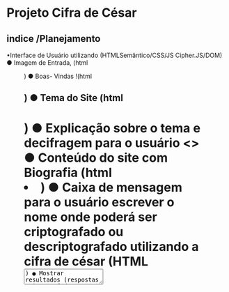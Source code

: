 # Projeto Cifra de César

## indice /Planejamento  

•Interface de Usuário utilizando (HTMLSemântico/CSS/JS Cipher.JS/DOM)
● Imagem de Entrada, (html<img><figure >)
● Boas- Vindas !(html <h2>)
● Tema do Site (html <h1>)
● Explicação sobre o tema e decifragem para o usuário <>
● Conteúdo do site com Biografia (html<li>)
● Caixa de mensagem para o usuário escrever o nome onde poderá ser criptografado ou
descriptografado utilizando a cifra de césar (HTML<textarea>)
● Mostrar resultados (respostas criptografado e descriptografado ). <textarea>
● Botão de deslocamento em 4 posições.(html<select> <option> ID) (index.Js offset,)
● Botões de criptografar e descriptografar.(html<button>) (Index.Js getElementById, funticion, addEventListener, preventDefault, valeu)
(Cipher.Js .Encode e Decode, for , let , if , var , charCodeat e formCharCode).
● Link de acesso a outra plataforma(html<a href><target blank>) 

## Tema Mulheres Sambistas :

# Quem são os principais usuários? 

Apreciadores da música brasileira, músicos, sambistas, pesquisadores da área músical e interessados no assunto. 

# Quais são os objetivos do usuário em relação com o produtos ? 

Essa Interface oferece ao usuário decifrar o nome de Mulheres Sambistas através da sua Biografia utilizando uma Ferramenta de Criptografia e Descriptografia com a Cifra de César contendo também um link de acesso para uma plataforma que oferece todos os Álbuns disponíveis para ouvir . 

# Como você acredita que o produto está resolvendo os problemas do usuário? 

O usuário poderá testar seus conhecimentos e também conhecer um pouco mais da história de grande mulheres sambistas na tentativa de decifrar o nome da cada artista . 

# Mulheres Sambistas :

* Essa Interface oferece ao usuário decifrar o nome de grandes Mulheres Sambistas através da sua Biografia, utilizando uma Ferramenta de Criptografia e Descriptografia com a Cifra de César contendo também um link de acesso para uma plataforma onde o usuário pode ouvir toda a sua discografia. 

